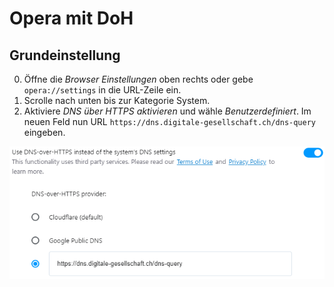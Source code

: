 # Opera mit DoH


## Grundeinstellung

  0. Öffne die _Browser Einstellungen_ oben rechts oder gebe `opera://settings` in die URL-Zeile ein.
  0. Scrolle nach unten bis zur Kategorie System.
  0. Aktiviere _DNS über HTTPS aktivieren_ und wähle _Benutzerdefiniert_. Im neuen Feld nun URL `https://dns.digitale-gesellschaft.ch/dns-query` eingeben.

![Opera mit DoH konfigurieren](img/opera-doh-EN.png)
